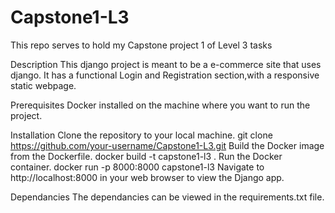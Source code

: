 # Capstone1-L3
This repo serves to hold my Capstone project 1 of Level 3 tasks

Description
This django project is meant to be a e-commerce site that uses django. It has a functional Login and Registration section,with a responsive static webpage.

Prerequisites
Docker installed on the machine where you want to run the project.

Installation
Clone the repository to your local machine.
git clone https://github.com/your-username/Capstone1-L3.git
Build the Docker image from the Dockerfile.
docker build -t capstone1-l3 .
Run the Docker container.
docker run -p 8000:8000 capstone1-l3
Navigate to http://localhost:8000 in your web browser to view the Django app.

Dependancies
The dependancies can be viewed in the requirements.txt file.
